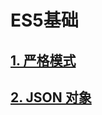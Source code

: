 # ES5基础

## [1. 严格模式](https://github.com/bestAya/Metamorphosis-/blob/master/javascript/ES5/Strict.md) ##

## [2. JSON 对象](https://github.com/bestAya/Metamorphosis-/blob/master/javascript/ES5/JSON.md)
